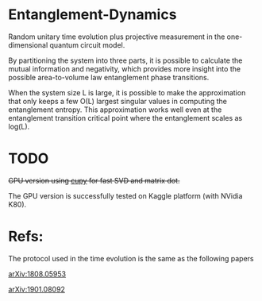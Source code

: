 # Entanglement-Dynamics
Random unitary time evolution plus projective measurement in the one-dimensional quantum circuit model.

By partitioning the system into three parts, it is possible to calculate the mutual information 
and negativity, which provides more insight into the possible area-to-volume law entanglement phase transitions.

When the system size L is large, it is possible to make the approximation that only keeps a few O(L)
largest singular values in computing the entanglement entropy. This approximation works well even at the entanglement transition critical point where the entanglement scales as log(L).

# TODO
~~GPU version using [cupy](https://cupy.chainer.org/) for fast SVD and matrix dot.~~

The GPU version is successfully tested on Kaggle platform (with NVidia K80).


# Refs:
The protocol used in the time evolution is the same as the following papers

[arXiv:1808.05953](https://arxiv.org/abs/1808.05953)

[arXiv:1901.08092](https://arxiv.org/abs/1901.08092)
